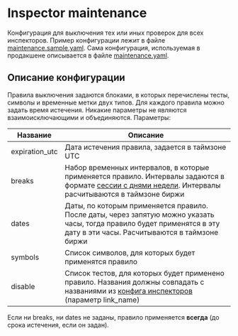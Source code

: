 # Inspector maintenance

Конфигурация для выключения тех или иных проверок для всех инспекторов. Пример конфигурации лежит в файле [maintenance.sample.yaml](https://xgit.tradingview.com/amerzlenko/inspector-maintenance/blob/master/maintenance.sample.yaml). Сама конфигурация, используемая в продакшене описывается в файле [maintenance.yaml](https://xgit.tradingview.com/amerzlenko/inspector-maintenance/blob/master/maintenance.yaml).

## Описание конфигурации

Правила выключения задаются блоками, в которых перечислены тесты, символы и временные метки двух типов. Для каждого правила можно задать время истечения. Никакие параметры не являются взаимоисключающими и объединяются.
Параметры:

|Название|Описание|
|----|----|
|expiration_utc|Дата истечения правила, задается в таймзоне UTC|
|breaks|Набор временных интервалов, в которые применяется правило. Интервалы задаются в формате [сессии с днями недели](https://xwiki.tradingview.com/display/tss/Session+Specification#SessionSpecification-%D0%A1%D0%B5%D1%81%D1%81%D0%B8%D1%8F%D1%81%D1%83%D0%BA%D0%B0%D0%B7%D0%B0%D0%BD%D0%B8%D0%B5%D0%BC%D0%B4%D0%BD%D0%B5%D0%B9%D0%BD%D0%B5%D0%B4%D0%B5%D0%BB%D0%B8%281%D0%B2%D0%BE%D1%81%D0%BA%D1%80%D0%B5%D1%81%D0%B5%D0%BD%D1%8C%D0%B5%2C2%D0%BF%D0%BE%D0%BD%D0%B5%D0%B4%D0%B5%D0%BB%D1%8C%D0%BD%D0%B8%D0%BA%2C...7%D1%81%D1%83%D0%B1%D0%B1%D0%BE%D1%82%D0%B0%29). Интервалы расчитываются в таймзоне биржи|
|dates|Даты, по которым применяется правило. После даты, через запятую можно указать часы, тогда правило будет применятся в эту дату в эти часы. Расчитываются в таймзоне биржи|
|symbols|Список символов, для которых будет применятся правило|
|disable|Список тестов, для которых будет применено правило. Названия должны совпадать с названиями из [конфига инспекторов](https://xgit.tradingview.com/tv/inspector/blob/master/config.json) (параметр link_name)|

Если ни breaks, ни dates не заданы, правило применяется **всегда** (до срока истечения, если он задан).
